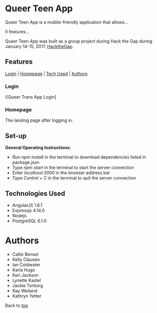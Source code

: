 
# <a name="top">Queer Teen App</a>
Queer Teen App is a mobile-friendly application that allows...

It features...

Queer Teen App was built as a group project during Hack the Gap during January 14-15, 2017. [HacktheGap](https://www.hackthegap.com/).


## Features
[Login](#login) | [Homepage](#homepage) | [Tech Used](#tech) | [Authors](#authors)

### <a name="login">Login</a>
![Queer Trans App Login]



### <a name="homepage">Homepage</a>
The landing page after logging in.


## <a name="setup">Set-up</a>


__General Operating Instructions:__   
- Run *npm install* in the terminal to download dependencies listed in package.json  
- Type *npm start* in the terminal to start the server connection  
- Enter *localhost:3000* in the browser address bar  
- Type *Control + C* in the terminal to quit the server connection

## <a name="tech">Technologies Used</a>
- AngularJS 1.6.1
- Expressjs 4.14.0
- Nodejs
- PostgreSQL 6.1.0

# <a name="authors">Authors</a>
- Callie Bensel
- Kelly Clausen
- Ian Coldwater
- Karla Hugo
- Keri Jackson
- Lynette Kastel
- Jackie Torborg  
- Ray Weiland
- Kathryn Yetter





Back to [top](#top)
